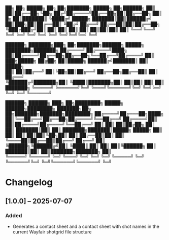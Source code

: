 ██╗    ██╗ █████╗ ██╗   ██╗███████╗ █████╗ ██╗██████╗ 
██║    ██║██╔══██╗╚██╗ ██╔╝██╔════╝██╔══██╗██║██╔══██╗
██║ █╗ ██║███████║ ╚████╔╝ █████╗  ███████║██║██████╔╝
██║███╗██║██╔══██║  ╚██╔╝  ██╔══╝  ██╔══██║██║██╔══██╗
╚███╔███╔╝██║  ██║   ██║   ██║     ██║  ██║██║██║  ██║
 ╚══╝╚══╝ ╚═╝  ╚═╝   ╚═╝   ╚═╝     ╚═╝  ╚═╝╚═╝╚═╝  ╚═╝
                                                                    
 ██████╗ ███████╗███╗   ██╗███████╗██████╗  █████╗ ████████╗███████╗
██╔════╝ ██╔════╝████╗  ██║██╔════╝██╔══██╗██╔══██╗╚══██╔══╝██╔════╝
██║  ███╗█████╗  ██╔██╗ ██║█████╗  ██████╔╝███████║   ██║   █████╗  
██║   ██║██╔══╝  ██║╚██╗██║██╔══╝  ██╔══██╗██╔══██║   ██║   ██╔══╝  
╚██████╔╝███████╗██║ ╚████║███████╗██║  ██║██║  ██║   ██║   ███████╗
 ╚═════╝ ╚══════╝╚═╝  ╚═══╝╚══════╝╚═╝  ╚═╝╚═╝  ╚═╝   ╚═╝   ╚══════╝
                                                                    
 ██████╗ ██████╗ ███╗   ██╗████████╗ █████╗  ██████╗████████╗    ███████╗██╗  ██╗███████╗███████╗████████╗
██╔════╝██╔═══██╗████╗  ██║╚══██╔══╝██╔══██╗██╔════╝╚══██╔══╝    ██╔════╝██║  ██║██╔════╝██╔════╝╚══██╔══╝
██║     ██║   ██║██╔██╗ ██║   ██║   ███████║██║        ██║       ███████╗███████║█████╗  █████╗     ██║   
██║     ██║   ██║██║╚██╗██║   ██║   ██╔══██║██║        ██║       ╚════██║██╔══██║██╔══╝  ██╔══╝     ██║   
╚██████╗╚██████╔╝██║ ╚████║   ██║   ██║  ██║╚██████╗   ██║       ███████║██║  ██║███████╗███████╗   ██║   
 ╚═════╝ ╚═════╝ ╚═╝  ╚═══╝   ╚═╝   ╚═╝  ╚═╝ ╚═════╝   ╚═╝       ╚══════╝╚═╝  ╚═╝╚══════╝╚══════╝   ╚═╝   
                                                                                                          

# Changelog

## [1.0.0] – 2025-07-07
### Added
- Generates a contact sheet and a contact sheet with shot names in the current Wayfair shotgrid file structure
